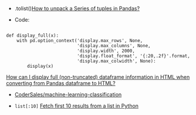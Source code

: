- .tolist()[How to unpack a Series of tuples in Pandas?](https://stackoverflow.com/questions/22799300/how-to-unpack-a-series-of-tuples-in-pandas)

- Code:

```

def display_full(x):
    with pd.option_context('display.max_rows', None,
                           'display.max_columns', None,
                           'display.width', 2000,
                           'display.float_format', '{:20,.2f}'.format,
                           'display.max_colwidth', None):
        display(x)

```

[How can I display full (non-truncated) dataframe information in HTML when converting from Pandas dataframe to HTML?](https://stackoverflow.com/questions/25351968/how-can-i-display-full-non-truncated-dataframe-information-in-html-when-conver)
- [CoderSales/machine-learning-classification](https://github.com/CoderSales/machine-learning-classification)

- `list[:10]` [Fetch first 10 results from a list in Python](https://stackoverflow.com/questions/10897339/fetch-first-10-results-from-a-list-in-python)